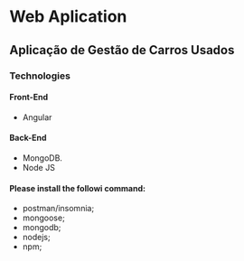 # Web Aplication

## Aplicação de Gestão de Carros Usados

### Technologies

#### Front-End
* Angular

#### Back-End
* MongoDB.
* Node JS

#### Please install the followi command:
* postman/insomnia;
* mongoose;
* mongodb;
* nodejs;
* npm;


